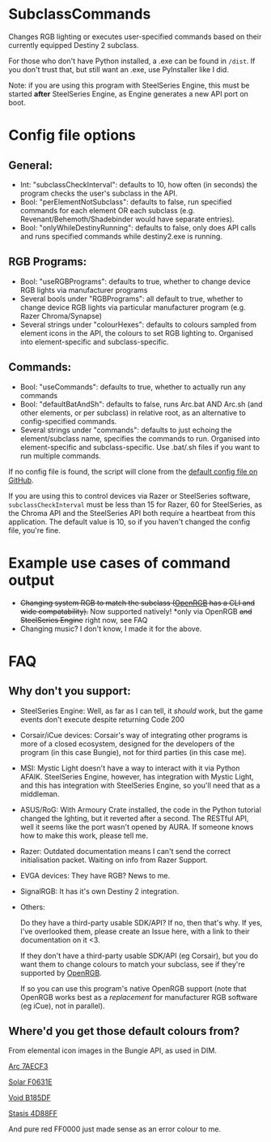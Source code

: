 # SubclassCommands
Changes RGB lighting or executes user-specified commands based on their currently equipped Destiny 2 subclass.

For those who don't have Python installed, a .exe can be found in `/dist`. If you don't trust that, but still want an .exe, use PyInstaller like I did.

Note: if you are using this program with SteelSeries Engine, this must be started **after** SteelSeries Engine, as Engine generates a new API port on boot.

# Config file options
## General:
- Int: "subclassCheckInterval": defaults to 10, how often (in seconds) the program checks the user's subclass in the API.
- Bool: "perElementNotSubclass": defaults to false, run specified commands for each element OR each subclass (e.g. Revenant/Behemoth/Shadebinder would have separate entries).
- Bool: "onlyWhileDestinyRunning": defaults to false, only does API calls and runs specified commands while destiny2.exe is running.

## RGB Programs:
- Bool: "useRGBPrograms": defaults to true, whether to change device RGB lights via manufacturer programs
- Several bools under "RGBPrograms": all default to true, whether to change device RGB lights via particular manufacturer program (e.g. Razer Chroma/Synapse)
- Several strings under "colourHexes": defaults to colours sampled from element icons in the API, the colours to set RGB lighting to. Organised into element-specific and subclass-specific.

## Commands:
- Bool: "useCommands": defaults to true, whether to actually run any commands
- Bool: "defaultBatAndSh": defaults to false, runs Arc.bat AND Arc.sh (and other elements, or per subclass) in relative root, as an alternative to config-specified commands.
- Several strings under "commands": defaults to just echoing the element/subclass name, specifies the commands to run. Organised into element-specific and subclass-specific. Use .bat/.sh files if you want to run multiple commands.

If no config file is found, the script will clone from the [default config file on GitHub](https://github.com/mennockramer/SubclassCommands/blob/main/SubclassCommandsConfig-DEFAULT.json).

If you are using this to control devices via Razer or SteelSeries software, `subclassCheckInterval` must be less than 15 for Razer, 60 for SteelSeries, as the Chroma API and the SteelSeries API both require a heartbeat from this application. The default value is 10, so if you haven't changed the config file, you're fine.


# Example use cases of command output
- ~~Changing system RGB to match the subclass ([OpenRGB](https://openrgb.org/) has a CLI and wide compatability).~~ Now supported natively! *only via OpenRGB ~~and SteelSeries Engine~~ right now, see FAQ
- Changing music? I don't know, I made it for the above.


# FAQ
## Why don't you support:

- SteelSeries Engine: Well, as far as I can tell, it *should* work, but the game events don't execute despite returning Code 200

- Corsair/iCue devices: Corsair's way of integrating other programs is more of a closed ecosystem, designed for the developers of the program (in this case Bungie), not for third parties (in this case me).

- MSI: Mystic Light doesn't have a way to interact with it via Python AFAIK. SteelSeries Engine, however, has integration with Mystic Light, and this has integration with SteelSeries Engine, so you'll need that as a middleman.

- ASUS/RoG: With Armoury Crate installed, the code in the Python tutorial changed the lghting, but it reverted after a second. The RESTful API, well it seems like the port wasn't opened by AURA. If someone knows how to make this work, please tell me.

- Razer: Outdated documentation means I can't send the correct initialisation packet. Waiting on info from Razer Support.

- EVGA devices: They have RGB? News to me. 

- SignalRGB: It has it's own Destiny 2 integration.

- Others:

  Do they have a third-party usable SDK/API? If no, then that's why. If yes, I've overlooked them, please create an Issue here, with a link to their documentation on it <3.

  If they don't have a third-party usable SDK/API (eg Corsair), but you do want them to change colours to match your subclass, see if they're supported by [OpenRGB](https://openrgb.org/).

  If so you can use this program's native OpenRGB support (note that OpenRGB works best as a *replacement* for manufacturer RGB software (eg iCue), not in parallel).

## Where'd you get those default colours from?
From elemental icon images in the Bungie API, as used in DIM.

[Arc 7AECF3](https://www.bungie.net/common/destiny2_content/icons/DestinyDamageTypeDefinition_092d066688b879c807c3b460afdd61e6.png)

[Solar F0631E](https://www.bungie.net/common/destiny2_content/icons/DestinyDamageTypeDefinition_2a1773e10968f2d088b97c22b22bba9e.png)

[Void B185DF](https://www.bungie.net/common/destiny2_content/icons/DestinyDamageTypeDefinition_ceb2f6197dccf3958bb31cc783eb97a0.png)

[Stasis 4D88FF](https://www.bungie.net/common/destiny2_content/icons/DestinyDamageTypeDefinition_530c4c3e7981dc2aefd24fd3293482bf.png)

And pure red FF0000 just made sense as an error colour to me.






